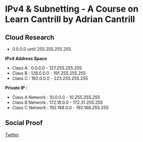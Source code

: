 

# IPv4 & Subnetting - A Course on Learn Cantrill by Adrian Cantrill



## Cloud Research

- 0.0.0.0 until 255.255.255.255

**IPv4 Address Space**

- Class A : 0.0.0.0 - 127.255.255.255
- Class B : 128.0.0.0 - 191.255.255.255
- Class C : 192.0.0.0 - 223.255.255.255


**Private IP :**
- Class A Network : 10.0.0.0 - 10.255.255.255
- Class B Network : 172.16.0.0 - 172.31.255.255
- Class C Network : 192.168.0.0 - 192.168.255.255



## Social Proof


[Twitter](https://twitter.com/JoeSeven08/status/1526577269514248192)
